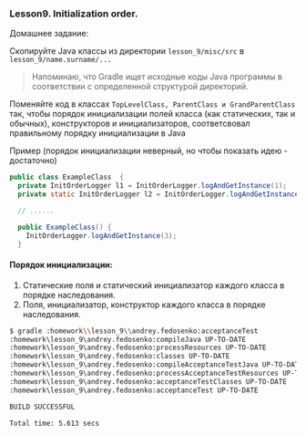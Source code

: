 ### Lesson9. Initialization order.

Домашнее задание:

Скопируйте Java классы из директории `lesson_9/misc/src` в `lesson_9/name.surname/...`

> Напоминаю, что Gradle ищет исходные коды Java программы в соответствии с определенной структурой директорий.

Поменяйте код в классах `TopLevelClass, ParentClass и GrandParentClass` так, чтобы порядок инициализации полей класса (как статических, так и обычных), конструкторов и инициализаторов, соответсвовал правильному порядку инициализации в Java

Пример (порядок инициализации неверный, но чтобы показать идею - достаточно)

```Java
public class ExampleClass  {
  private InitOrderLogger l1 = InitOrderLogger.logAndGetInstance(1);
  private static InitOrderLogger l2 = InitOrderLogger.logAndGetInstance(2);

  // ......

  public ExampleClass() {
    InitOrderLogger.logAndGetInstance(3);
  }
```

#### Порядок инициализации:

1. Статические поля и статический инициализатор каждого класса в порядке наследования.
2. Поля, инициализатор, конструктор каждого класса в порядке наследования.

```sh
$ gradle :homework\\lesson_9\\andrey.fedosenko:acceptanceTest
:homework\lesson_9\andrey.fedosenko:compileJava UP-TO-DATE
:homework\lesson_9\andrey.fedosenko:processResources UP-TO-DATE
:homework\lesson_9\andrey.fedosenko:classes UP-TO-DATE
:homework\lesson_9\andrey.fedosenko:compileAcceptanceTestJava UP-TO-DATE
:homework\lesson_9\andrey.fedosenko:processAcceptanceTestResources UP-TO-DATE
:homework\lesson_9\andrey.fedosenko:acceptanceTestClasses UP-TO-DATE
:homework\lesson_9\andrey.fedosenko:acceptanceTest UP-TO-DATE

BUILD SUCCESSFUL

Total time: 5.613 secs
```
